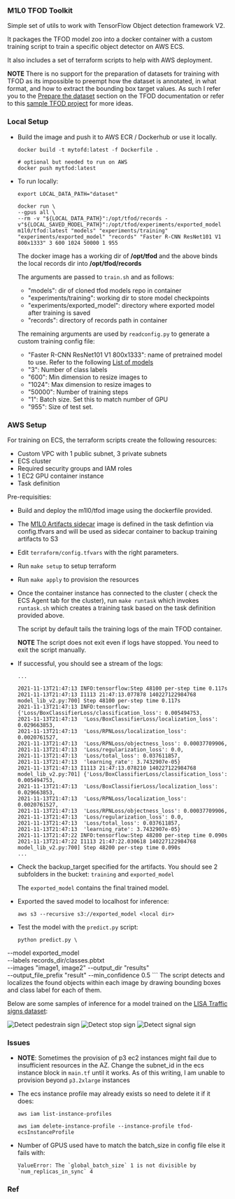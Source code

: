 ### M1L0 TFOD Toolkit

[Prepare the dataset]: https://tensorflow-object-detection-api-tutorial.readthedocs.io/en/latest/training.html#preparing-the-dataset

[LISA Traffic signs dataset]: http://cvrr.ucsd.edu/LISA/lisa-traffic-sign-dataset.html

[List of models]: https://github.com/tensorflow/models/blob/master/research/object_detection/g3doc/tf2_detection_zoo.md

[EC2 instance types]: https://aws.amazon.com/ec2/instance-types/

[TaskDef docs]: https://docs.aws.amazon.com/AmazonECS/latest/developerguide/task_definition_parameters.html

[M1L0 Artifacts sidecar]: https://hub.docker.com/r/m1l0/artifactsv2

[sample TFOD project]: https://github.com/cheeyeo/tfod_rcnn_example


Simple set of utils to work with TensorFlow Object detection framework V2.

It packages the TFOD model zoo into a docker container with a custom training script to train a specific object detector on AWS ECS.

It also includes a set of terraform scripts to help with AWS deployment.


**NOTE** There is no support for the preparation of datasets for training with TFOD as its impossible to preempt how the dataset is annotated, in what format, and how to extract the bounding box target values. As such I refer you to the [Prepare the dataset] section on the TFOD documentation or refer to this [sample TFOD project] for more ideas.


### Local Setup

* Build the image and push it to AWS ECR / Dockerhub or use it locally.

	```
	docker build -t mytofd:latest -f Dockerfile .

	# optional but needed to run on AWS
	docker push mytfod:latest
	```

* To run locally:
	```
	export LOCAL_DATA_PATH="dataset"

	docker run \
	--gpus all \
	--rm -v "${LOCAL_DATA_PATH}":/opt/tfod/records -v"${LOCAL_SAVED_MODEL_PATH}":/opt/tfod/experiments/exported_model m1l0/tfod:latest "models" "experiments/training" "experiments/exported_model" "records" "Faster R-CNN ResNet101 V1 800x1333" 3 600 1024 50000 1 955
	```

	The docker image has a working dir of **/opt/tfod** and the above binds the local records dir into **/opt/tfod/records**

	The arguments are passed to `train.sh` and as follows:
	* "models": dir of cloned tfod models repo in container
	* "experiments/training": working dir to store model checkpoints
	* "experiments/exported_model": directory where exported model after training is saved
	* "records": directory of records path in container

	The remaining arguments are used by `readconfig.py` to generate a custom training config file:

	* "Faster R-CNN ResNet101 V1 800x1333": name of pretrained model to use. Refer to the following [List of models]
	* "3": Number of class labels
	* "600": Min dimension to resize images to
	* "1024": Max dimension to resize images to
	* "50000": Number of training steps
	* "1": Batch size. Set this to match number of GPU
	* "955": Size of test set.


### AWS Setup

For training on ECS, the terraform scripts create the following resources:

* Custom VPC with 1 public subnet, 3 private subnets
* ECS cluster
* Required security groups and IAM roles
* 1 EC2 GPU container instance
* Task definition 

Pre-requisities:

* Build and deploy the m1l0/tfod image using the dockerfile provided.

* The [M1L0 Artifacts sidecar] image is defined in the task defintion via config.tfvars and will be used as sidecar container to backup training artifacts to S3

* Edit `terraform/config.tfvars` with the right parameters.

* Run `make setup` to setup terraform

* Run `make apply` to provision the resources

* Once the container instance has connected to the cluster ( check the ECS Agent tab for the cluster), run `make runtask` which invokes `runtask.sh` which creates a training task based on the task definition provided above.

	The script by default tails the training logs of the main TFOD container.

	**NOTE** The script does not exit even if logs have stopped. You need to exit the script manually. 

* If successful, you should see a stream of the logs:

	```
	...

	2021-11-13T21:47:13 INFO:tensorflow:Step 48100 per-step time 0.117s
	2021-11-13T21:47:13 I1113 21:47:13.077878 140227122984768 model_lib_v2.py:700] Step 48100 per-step time 0.117s
	2021-11-13T21:47:13 INFO:tensorflow:{'Loss/BoxClassifierLoss/classification_loss': 0.005494753,
	2021-11-13T21:47:13  'Loss/BoxClassifierLoss/localization_loss': 0.029663853,
	2021-11-13T21:47:13  'Loss/RPNLoss/localization_loss': 0.0020761527,
	2021-11-13T21:47:13  'Loss/RPNLoss/objectness_loss': 0.00037709906,
	2021-11-13T21:47:13  'Loss/regularization_loss': 0.0,
	2021-11-13T21:47:13  'Loss/total_loss': 0.037611857,
	2021-11-13T21:47:13  'learning_rate': 3.7432907e-05}
	2021-11-13T21:47:13 I1113 21:47:13.078210 140227122984768 model_lib_v2.py:701] {'Loss/BoxClassifierLoss/classification_loss': 0.005494753,
	2021-11-13T21:47:13  'Loss/BoxClassifierLoss/localization_loss': 0.029663853,
	2021-11-13T21:47:13  'Loss/RPNLoss/localization_loss': 0.0020761527,
	2021-11-13T21:47:13  'Loss/RPNLoss/objectness_loss': 0.00037709906,
	2021-11-13T21:47:13  'Loss/regularization_loss': 0.0,
	2021-11-13T21:47:13  'Loss/total_loss': 0.037611857,
	2021-11-13T21:47:13  'learning_rate': 3.7432907e-05}
	2021-11-13T21:47:22 INFO:tensorflow:Step 48200 per-step time 0.090s
	2021-11-13T21:47:22 I1113 21:47:22.030618 140227122984768 model_lib_v2.py:700] Step 48200 per-step time 0.090s
	...
	```

* Check the backup_target specified for the artifacts. You should see 2 subfolders in the bucket: `training` and `exported_model`

	The `exported_model` contains the final trained model.

* Exported the saved model to localhost for inference:
	
	```
	aws s3 --recursive s3://exported_model <local dir>
	```

* Test the model with the `predict.py` script:

	```
	python predict.py \
 --model exported_model \
 --labels records_dir/classes.pbtxt \
 --images "image1, image2" 
 --output_dir "results" \
 --output_file_prefix "result"
 --min_confidence 0.5
	```
	The script detects and localizes the found objects within each image by drawing bounding boxes and class label for each of them.

Below are some samples of inference for a model trained on the [LISA Traffic signs dataset]:

![Detect pedestrain sign](examples/pedestrian.png)
![Detect stop sign](examples/stopsign.png)
![Detect signal sign](examples/signal.png)


### Issues

* **NOTE**: Sometimes the provision of p3 ec2 instances might fail due to insufficient resources in the AZ. Change the subnet_id in the ecs instance block in `main.tf` until it works. As of this writing, I am unable to provision beyond `p3.2xlarge` instances


* The ecs instance profile may already exists so need to delete it if it does:

	```
	aws iam list-instance-profiles

	aws iam delete-instance-profile --instance-profile tfod-ecsInstanceProfile
	```

* Number of GPUS used have to match the batch_size in config file else it fails with:

	```
	ValueError: The `global_batch_size` 1 is not divisible by `num_replicas_in_sync` 4 
	```


### Ref

